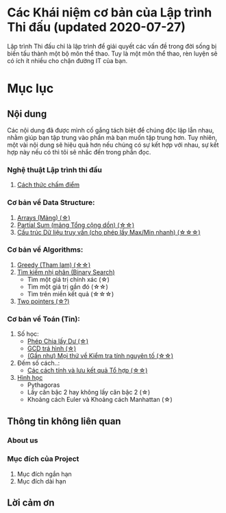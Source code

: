 # Các Khái niệm cơ bản của Lập trình Thi đấu (updated 2020-07-27)

Lập trình Thi đấu chỉ là lập trình để giải quyết các vấn đề trong đời sống bị biến tấu thành một bộ môn thể thao. Tuy là một môn thể thao, rèn luyện sẽ có ích ít nhiều cho chặn đường IT của bạn.

# Mục lục

## Nội dung
Các nội dung đã được mình cố gắng tách biệt để chúng độc lập lẫn nhau, nhằm giúp bạn tập trung vào phần mà bạn muốn tập trung hơn. Tuy nhiên, một vài nội dung sẽ hiệu quả hơn nếu chúng có sự kết hợp với nhau, sự kết hợp này nếu có thì tôi sẽ nhắc đến trong phần đọc.

### Nghệ thuật Lập trình thi đấu
1. [Cách thức chấm điểm](md_src/prologue/HowCodeSubmissionsAreJudged.md)

### Cơ bản về Data Structure:
1. [Arrays (Mảng) (☆)](md_src/BasicDataStructure/Arrays.md)
2. [Partial Sum (mảng Tổng cộng dồn) (☆☆)](md_src/BasicDataStructure/PartialSum.md)
3. [Cấu trúc Dữ liệu truy vấn (cho phép lấy Max/Min nhanh) (☆☆☆)](md_src/BasicDataStructure/ThoseOfWhichAllowsFastMinMaxSingleElementQuery.md)

### Cơ bản về Algorithms:
1. [Greedy (Tham lam) (☆☆)](md_src/BasicAlgorithm/Greedy.md)
2. [Tìm kiếm nhị phân (Binary Search)](md_src/BasicAlgorithm/BinarySearch.md)
    - Tìm một giá trị chính xác (☆)
    - Tìm một giá trị gần đó    (☆☆)
    - Tìm trên miền kết quả     (☆☆☆)
3. [Two pointers (☆?)](md_src/BasicAlgorithm/TwoPointers)

### Cơ bản về Toán (Tin):
1. Số học:
    - [Phép Chia lấy Dư (☆)](md_src/BasicMath/Modulo.md)
    - [GCD trá hình (☆)](md_src/BasicMath/GCD.md)
    - [(Gần như) Mọi thứ về Kiểm tra tính nguyên tố (☆☆)](md_src/AlmostEverythingAboutPrimes.md)
2. Đếm số cách..:
    - [Các cách tính và lưu kết quả Tổ hợp (☆☆)](md_src/BasicMath/EvaluatingAndStoringCombinatorics.md)
3. [Hình học](md_src/BasicMath/SimpleGeometry.md)
    - Pythagoras
    - Lấy căn bậc 2 hay không lấy căn bậc 2 (☆)
    - Khoảng cách Euler và Khoảng cách Manhattan (☆)

## Thông tin không liên quan
### About us

### Mục đích của Project
  1. Mục đích ngắn hạn
  2. Mục đích dài hạn


## Lời cảm ơn
